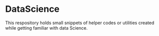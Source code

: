 # DataScience

This respository holds small snippets of helper codes or utilities created while getting familiar with data Science.
